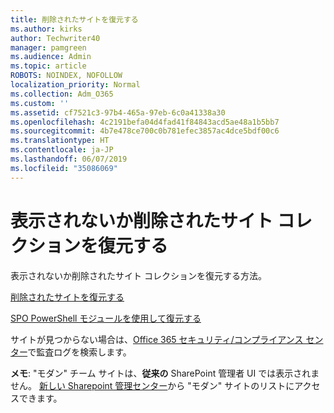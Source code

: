 ```yaml
---
title: 削除されたサイトを復元する
ms.author: kirks
author: Techwriter40
manager: pamgreen
ms.audience: Admin
ms.topic: article
ROBOTS: NOINDEX, NOFOLLOW
localization_priority: Normal
ms.collection: Adm_O365
ms.custom: ''
ms.assetid: cf7521c3-97b4-465a-97eb-6c0a41338a30
ms.openlocfilehash: 4c2191befa04d4fad41f84843acd5ae48a1b5bb7
ms.sourcegitcommit: 4b7e478ce700c0b781efec3857ac4dce5bdf00c6
ms.translationtype: HT
ms.contentlocale: ja-JP
ms.lasthandoff: 06/07/2019
ms.locfileid: "35086069"
---
```

# <a name="recover-missing-or-deleted-site-collections"></a>表示されないか削除されたサイト コレクションを復元する

表示されないか削除されたサイト コレクションを復元する方法。

[削除されたサイトを復元する](https://docs.microsoft.com/sharepoint/restore-deleted-site-collection)

[SPO PowerShell モジュールを使用して復元する](https://support.office.com/article/Introduction-to-the-SharePoint-Online-Management-Shell-C16941C3-19B4-4710-8056-34C034493429)

サイトが見つからない場合は、[Office 365 セキュリティ/コンプライアンス センター](https://docs.microsoft.com/office365/securitycompliance/search-the-audit-log-in-security-and-compliance)で監査ログを検索します。

**メモ**: "モダン" チーム サイトは、**従来の** SharePoint 管理者 UI では表示されません。 [新しい Sharepoint 管理センター](https://docs.microsoft.com/sharepoint/get-started-new-admin-center)から "モダン" サイトのリストにアクセスできます。


